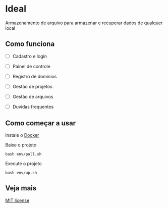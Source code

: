 # Ideal

Armazenamento de arquivo para armazenar e recuperar dados de qualquer local

## Como funciona

- [ ] Cadastro e login

- [ ] Painel de controle

- [ ] Registro de domínios

- [ ] Gestão de projetos

- [ ] Gestão de arquivos

- [ ] Duvidas frequentes

## Como começar a usar

Instale o [Docker](https://www.docker.com/)

Baixe o projeto

```
bash env/pull.sh
```

Execute o projeto

```
bash env/up.sh
```

## Veja mais

[MIT license](./LICENSE)
